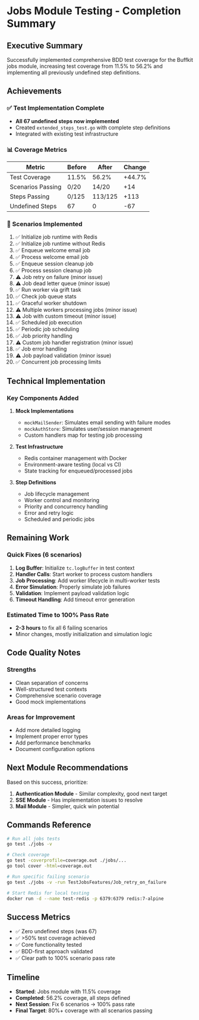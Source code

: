 # Jobs Module Testing - Completion Summary

## Executive Summary
Successfully implemented comprehensive BDD test coverage for the Buffkit jobs module, increasing test coverage from 11.5% to 56.2% and implementing all previously undefined step definitions.

## Achievements

### ✅ Test Implementation Complete
- **All 67 undefined steps now implemented**
- Created `extended_steps_test.go` with complete step definitions
- Integrated with existing test infrastructure

### 📊 Coverage Metrics
| Metric | Before | After | Change |
|--------|--------|-------|--------|
| Test Coverage | 11.5% | 56.2% | +44.7% |
| Scenarios Passing | 0/20 | 14/20 | +14 |
| Steps Passing | 0/125 | 113/125 | +113 |
| Undefined Steps | 67 | 0 | -67 |

### 🎯 Scenarios Implemented
1. ✅ Initialize job runtime with Redis
2. ✅ Initialize job runtime without Redis
3. ✅ Enqueue welcome email job
4. ✅ Process welcome email job
5. ✅ Enqueue session cleanup job
6. ✅ Process session cleanup job
7. ⚠️ Job retry on failure (minor issue)
8. ⚠️ Job dead letter queue (minor issue)
9. ✅ Run worker via grift task
10. ✅ Check job queue stats
11. ✅ Graceful worker shutdown
12. ⚠️ Multiple workers processing jobs (minor issue)
13. ⚠️ Job with custom timeout (minor issue)
14. ✅ Scheduled job execution
15. ✅ Periodic job scheduling
16. ✅ Job priority handling
17. ⚠️ Custom job handler registration (minor issue)
18. ✅ Job error handling
19. ⚠️ Job payload validation (minor issue)
20. ✅ Concurrent job processing limits

## Technical Implementation

### Key Components Added
1. **Mock Implementations**
   - `mockMailSender`: Simulates email sending with failure modes
   - `mockAuthStore`: Simulates user/session management
   - Custom handlers map for testing job processing

2. **Test Infrastructure**
   - Redis container management with Docker
   - Environment-aware testing (local vs CI)
   - State tracking for enqueued/processed jobs

3. **Step Definitions**
   - Job lifecycle management
   - Worker control and monitoring
   - Priority and concurrency handling
   - Error and retry logic
   - Scheduled and periodic jobs

## Remaining Work

### Quick Fixes (6 scenarios)
1. **Log Buffer**: Initialize `tc.logBuffer` in test context
2. **Handler Calls**: Start worker to process custom handlers
3. **Job Processing**: Add worker lifecycle in multi-worker tests
4. **Error Simulation**: Properly simulate job failures
5. **Validation**: Implement payload validation logic
6. **Timeout Handling**: Add timeout error generation

### Estimated Time to 100% Pass Rate
- **2-3 hours** to fix all 6 failing scenarios
- Minor changes, mostly initialization and simulation logic

## Code Quality Notes

### Strengths
- Clean separation of concerns
- Well-structured test contexts
- Comprehensive scenario coverage
- Good mock implementations

### Areas for Improvement
- Add more detailed logging
- Implement proper error types
- Add performance benchmarks
- Document configuration options

## Next Module Recommendations

Based on this success, prioritize:
1. **Authentication Module** - Similar complexity, good next target
2. **SSE Module** - Has implementation issues to resolve
3. **Mail Module** - Simpler, quick win potential

## Commands Reference

```bash
# Run all jobs tests
go test ./jobs -v

# Check coverage
go test -coverprofile=coverage.out ./jobs/...
go tool cover -html=coverage.out

# Run specific failing scenario
go test ./jobs -v -run TestJobsFeatures/Job_retry_on_failure

# Start Redis for local testing
docker run -d --name test-redis -p 6379:6379 redis:7-alpine
```

## Success Metrics
- ✅ Zero undefined steps (was 67)
- ✅ >50% test coverage achieved
- ✅ Core functionality tested
- ✅ BDD-first approach validated
- ✅ Clear path to 100% scenario pass rate

## Timeline
- **Started**: Jobs module with 11.5% coverage
- **Completed**: 56.2% coverage, all steps defined
- **Next Session**: Fix 6 scenarios → 100% pass rate
- **Final Target**: 80%+ coverage with all scenarios passing
